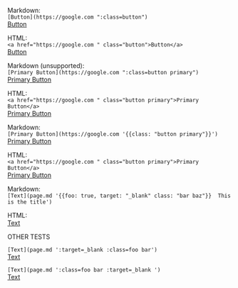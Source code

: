 Markdown:  
`[Button](https://google.com ":class=button")`  
[Button](https://google.com ":class=button")

HTML:  
`<a href="https://google.com " class="button">Button</a>`  
<a href="https://google.com " class="button">Button</a>

Markdown (unsupported):  
`[Primary Button](https://google.com ":class=button primary")`  
[Primary Button](https://google.com ":class=button primary")

HTML:  
`<a href="https://google.com " class="button primary">Primary Button</a>`  
<a href="https://google.com " class="button primary">Primary Button</a>


Markdown:  
`[Primary Button](https://google.com '{{class: "button primary"}}')`  
[Primary Button](https://google.com '{{class: "button primary"}}')

HTML:  
`<a href="https://google.com " class="button primary">Primary Button</a>`  
<a href="https://google.com " class="button primary">Primary Button</a>

Markdown:  
`[Text](page.md '{{foo: true, target: "_blank" class: "bar baz"}}  This is the title')`

HTML:  
<a href="page.md" foo="true" target="_blank" class="bar baz" title="This is the title">Text</a>


OTHER TESTS

`[Text](page.md ':target=_blank :class=foo bar')`  
[Text](page.md ':target=_blank :class=foo bar')

`[Text](page.md ':class=foo bar :target=_blank ')`  
[Text](page.md ':class=foo bar :target=_blank ')

